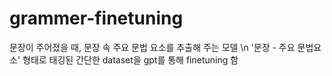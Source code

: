 # grammer-finetuning

문장이 주어졌을 때, 문장 속 주요 문법 요소를 추출해 주는 모델  \n
'문장 - 주요 문법요소' 형태로 태깅된 간단한 dataset을 gpt를 통해 finetuning 함
